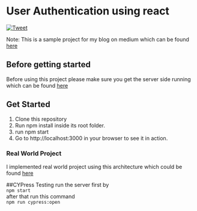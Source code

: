 # User Authentication using react
[![Tweet](https://img.shields.io/twitter/url/http/shields.io.svg?style=social)](https://twitter.com/intent/tweet?text=How%20to%20set%20up%20user%20authentication%20using%20React%20Redux%20and%20Redux%20Saga&url=https://medium.freecodecamp.org/login-using-react-redux-redux-saga-86b26c8180e)

Note: This is a sample project for my blog on medium which can be found [here](https://medium.com/@zafarsaleem/login-using-react-redux-redux-saga-86b26c8180e)

## Before getting started
Before using this project please make sure you get the server side running which can be found [here](https://github.com/zafar-saleem/NodeScalableArchitecture)

## Get Started
1. Clone this repository
2. Run npm install inside its root folder.
3. run npm start
4. Go to http://localhost:3000 in your browser to see it in action.

### Real World Project
I implemented real world project using this architecture which could be found [here](https://github.com/zafar-saleem/timeoff-app)


##CYPress Testing
run the server first by <br>
`npm start`<br>
after that run this command<br>
`npm run cypress:open`
